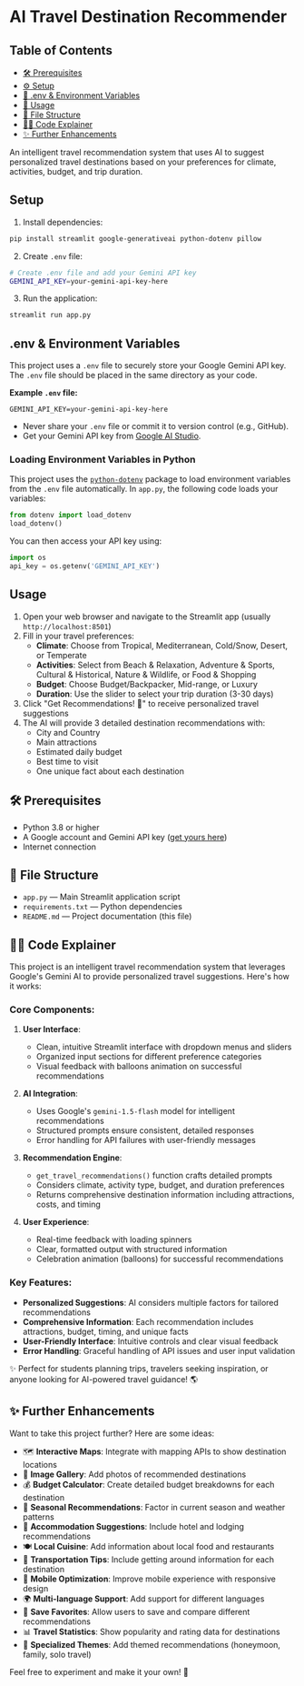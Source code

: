 # AI Travel Destination Recommender

## Table of Contents
- [🛠️ Prerequisites](#prerequisites)
- [⚙️ Setup](#setup)
- [🔑 .env & Environment Variables](#env--environment-variables)
- [💬 Usage](#usage)
- [📁 File Structure](#file-structure)
- [🧑‍💻 Code Explainer](#code-explainer)
- [✨ Further Enhancements](#further-enhancements)

An intelligent travel recommendation system that uses AI to suggest personalized travel destinations based on your preferences for climate, activities, budget, and trip duration.

## Setup

1. Install dependencies:
```bash
pip install streamlit google-generativeai python-dotenv pillow
```

2. Create `.env` file:
```bash
# Create .env file and add your Gemini API key
GEMINI_API_KEY=your-gemini-api-key-here
```

3. Run the application:
```bash
streamlit run app.py
```

## .env & Environment Variables

This project uses a `.env` file to securely store your Google Gemini API key. The `.env` file should be placed in the same directory as your code.

**Example `.env` file:**
```env
GEMINI_API_KEY=your-gemini-api-key-here
```

- Never share your `.env` file or commit it to version control (e.g., GitHub).
- Get your Gemini API key from [Google AI Studio](https://makersuite.google.com/app/apikey).

### Loading Environment Variables in Python

This project uses the [`python-dotenv`](https://pypi.org/project/python-dotenv/) package to load environment variables from the `.env` file automatically. In `app.py`, the following code loads your variables:

```python
from dotenv import load_dotenv
load_dotenv()
```

You can then access your API key using:

```python
import os
api_key = os.getenv('GEMINI_API_KEY')
```

## Usage

1. Open your web browser and navigate to the Streamlit app (usually `http://localhost:8501`)
2. Fill in your travel preferences:
   - **Climate**: Choose from Tropical, Mediterranean, Cold/Snow, Desert, or Temperate
   - **Activities**: Select from Beach & Relaxation, Adventure & Sports, Cultural & Historical, Nature & Wildlife, or Food & Shopping
   - **Budget**: Choose Budget/Backpacker, Mid-range, or Luxury
   - **Duration**: Use the slider to select your trip duration (3-30 days)
3. Click "Get Recommendations! 🎯" to receive personalized travel suggestions
4. The AI will provide 3 detailed destination recommendations with:
   - City and Country
   - Main attractions
   - Estimated daily budget
   - Best time to visit
   - One unique fact about each destination

## 🛠️ Prerequisites

- Python 3.8 or higher
- A Google account and Gemini API key ([get yours here](https://makersuite.google.com/app/apikey))
- Internet connection

## 📁 File Structure

- `app.py` — Main Streamlit application script
- `requirements.txt` — Python dependencies
- `README.md` — Project documentation (this file)

## 🧑‍💻 Code Explainer

This project is an intelligent travel recommendation system that leverages Google's Gemini AI to provide personalized travel suggestions. Here's how it works:

### Core Components:

1. **User Interface**: 
   - Clean, intuitive Streamlit interface with dropdown menus and sliders
   - Organized input sections for different preference categories
   - Visual feedback with balloons animation on successful recommendations

2. **AI Integration**:
   - Uses Google's `gemini-1.5-flash` model for intelligent recommendations
   - Structured prompts ensure consistent, detailed responses
   - Error handling for API failures with user-friendly messages

3. **Recommendation Engine**:
   - `get_travel_recommendations()` function crafts detailed prompts
   - Considers climate, activity type, budget, and duration preferences
   - Returns comprehensive destination information including attractions, costs, and timing

4. **User Experience**:
   - Real-time feedback with loading spinners
   - Clear, formatted output with structured information
   - Celebration animation (balloons) for successful recommendations

### Key Features:
- **Personalized Suggestions**: AI considers multiple factors for tailored recommendations
- **Comprehensive Information**: Each recommendation includes attractions, budget, timing, and unique facts
- **User-Friendly Interface**: Intuitive controls and clear visual feedback
- **Error Handling**: Graceful handling of API issues and user input validation

✨ Perfect for students planning trips, travelers seeking inspiration, or anyone looking for AI-powered travel guidance! 🌎

## ✨ Further Enhancements

Want to take this project further? Here are some ideas:

- 🗺️ **Interactive Maps**: Integrate with mapping APIs to show destination locations
- 📸 **Image Gallery**: Add photos of recommended destinations
- 💰 **Budget Calculator**: Create detailed budget breakdowns for each destination
- 📅 **Seasonal Recommendations**: Factor in current season and weather patterns
- 🏨 **Accommodation Suggestions**: Include hotel and lodging recommendations
- 🍽️ **Local Cuisine**: Add information about local food and restaurants
- 🚗 **Transportation Tips**: Include getting around information for each destination
- 📱 **Mobile Optimization**: Improve mobile experience with responsive design
- 🌍 **Multi-language Support**: Add support for different languages
- 💾 **Save Favorites**: Allow users to save and compare different recommendations
- 📊 **Travel Statistics**: Show popularity and rating data for destinations
- 🎯 **Specialized Themes**: Add themed recommendations (honeymoon, family, solo travel)

Feel free to experiment and make it your own! 🚀 
